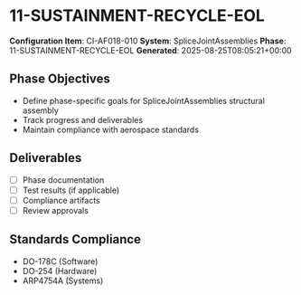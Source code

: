 # 11-SUSTAINMENT-RECYCLE-EOL

**Configuration Item**: CI-AF018-010
**System**: SpliceJointAssemblies
**Phase**: 11-SUSTAINMENT-RECYCLE-EOL
**Generated**: 2025-08-25T08:05:21+00:00

## Phase Objectives
- Define phase-specific goals for SpliceJointAssemblies structural assembly
- Track progress and deliverables
- Maintain compliance with aerospace standards

## Deliverables
- [ ] Phase documentation
- [ ] Test results (if applicable)
- [ ] Compliance artifacts
- [ ] Review approvals

## Standards Compliance
- DO-178C (Software)
- DO-254 (Hardware)
- ARP4754A (Systems)

